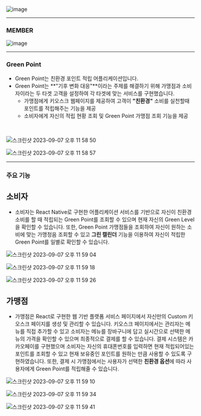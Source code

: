 ![image](https://github.com/NORITHON/GreenPoint-server/assets/79990740/68f096d6-6d4d-4a85-9572-e189e09b4086)

<hr>

### MEMBER

![image](https://github.com/NORITHON/GreenPoint-server/assets/79990740/0af33839-5f10-42d4-84e6-e888ae877ca3)

<hr>


### Green Point
- Green Point는 친환경 포인트 적립 어플리케이션입니다.
- Green Point는 **"기후 변화 대응"**이라는 주제를 해결하기 위해 가맹점과 소비자이라는 두 타겟 고객을 설정하여 각 타겟에 맞는 서비스를 구현했습니다.
  - 가맹점에게 키오스크 웹페이지를 제공하여 고객이 **"친환경"** 소비를 실천할때 포인트를 적립해주는 기능을 제공
  - 소비자에게 자신의 적립 현황 조회 및 Green Point 가맹점 조회 기능을 제공
  
<br>

![스크린샷 2023-09-07 오후 11 58 50](https://github.com/NORITHON/GreenPoint-server/assets/79990740/5ed8d10f-b0c2-4e3e-9b16-5d450bfc5772)
  
![스크린샷 2023-09-07 오후 11 58 57](https://github.com/NORITHON/GreenPoint-server/assets/79990740/f22bf5f3-8a8e-4f2b-8eda-3eb5d9529fd9)



<hr>

### 주요 기능

## 소비자
- 소비자는 React Native로 구현한 어플리케이션 서비스를 기반으로 자신이 친환경 소비를 할 때 적립되는 Green Point를 조회할 수 있으며 현재 자신의 Green Level을 확인할 수 있습니다. 또한, Green Point 가맹점들을 조회하여 자신이 원하는 소비에 맞는 가맹정음 조회할 수 있고 **그린 캘린더** 기능을 이용하여 자신이 적립한 Green Point를 일별로 확인할 수 있습니다.


![스크린샷 2023-09-07 오후 11 59 04](https://github.com/NORITHON/GreenPoint-server/assets/79990740/333ecfec-00cd-4802-9ffa-d88879ef177d)

![스크린샷 2023-09-07 오후 11 59 18](https://github.com/NORITHON/GreenPoint-server/assets/79990740/54f59ca9-7e61-410c-ac16-d49501fde95a)

![스크린샷 2023-09-07 오후 11 59 26](https://github.com/NORITHON/GreenPoint-server/assets/79990740/856cbfb6-46f6-48df-b9d7-d822fb56255b)

## 가맹점
- 가맹점은 React로 구현한 웹 기반 플랫폼 서비스 페이지에서 자신만의 Custom 키오스크 페이지를 생성 및 관리할 수 있습니다. 키오스크 페이지에서는 관리자는 메뉴를 직접 추가할 수 있고 소비자는 메뉴를 장바구니에 답고 실시간으로 선택한 메뉴의 가격을 확인할 수 있으며 최종적으로 결제를 할 수 있습니다. 결제 시스템은 카카오페이를 구현했으며 소비자는 자신의 휴대폰번호를 입력하면 현재 적립되어있는 포인트를 조회할 수 있고 현재 보유중인 포인트를 원하는 만큼 사용할 수 있도록 구현하였습니다. 또한, 결제 시 가맹점에서는 사용자가 선택한 **친환경 옵션**에 따라 사용자에게 Green Point를 적립해줄 수 있습니다.

![스크린샷 2023-09-07 오후 11 59 10](https://github.com/NORITHON/GreenPoint-server/assets/79990740/905dcc41-3c56-4ef6-84dd-231060648f79)

![스크린샷 2023-09-07 오후 11 59 34](https://github.com/NORITHON/GreenPoint-server/assets/79990740/af8cb409-8170-45f6-b3d8-cdba3ea99d0f)

![스크린샷 2023-09-07 오후 11 59 41](https://github.com/NORITHON/GreenPoint-server/assets/79990740/d77b9bae-9bab-4342-bb81-b6c4650db004)







